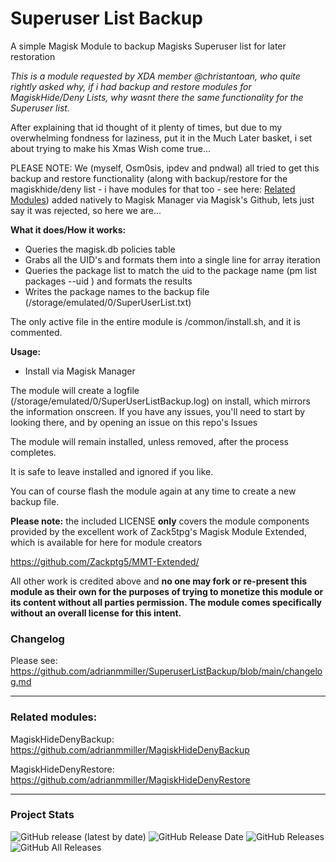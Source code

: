 # Superuser List Backup

A simple Magisk Module to backup Magisks Superuser list for later restoration

*This is a module requested by XDA member @christantoan, who quite rightly asked why, if i had backup and restore modules for MagiskHide/Deny Lists, why wasnt there the same functionality for the Superuser list.*

After explaining that id thought of it plenty of times, but due to my overwhelming fondness for laziness, put it in the Much Later basket, i set about trying to make his Xmas Wish come true...

PLEASE NOTE: We (myself, Osm0sis, ipdev and pndwal) all tried to get this backup and restore functionality (along with backup/restore for the magiskhide/deny list - i have modules for that too - see here: [Related Modules](#related-modules)) added natively to Magisk Manager via Magisk's Github, lets just say it was rejected, so here we are...

**What it does/How it works:**

- Queries the magisk.db policies table
- Grabs all the UID's and formats them into a single line for array iteration
- Queries the package list to match the uid to the package name (pm list packages --uid <uid>) and formats the results
- Writes the package names to the backup file (/storage/emulated/0/SuperUserList.txt)

The only active file in the entire module is /common/install.sh, and it is commented.

**Usage:**

- Install via Magisk Manager

The module will create a logfile (/storage/emulated/0/SuperUserListBackup.log) on install, which mirrors the information onscreen. If you have any issues, you'll need to start by looking there, and by opening an issue on this repo's Issues  
  
The module will remain installed, unless removed, after the process completes.

It is safe to leave installed and ignored if you like.

You can of course flash the module again at any time to create a new backup file.


**Please note:** the included LICENSE **only** covers the module components provided by the excellent work of Zack5tpg's 
Magisk Module Extended, which is available for here for module creators

https://github.com/Zackptg5/MMT-Extended/

All other work is credited above and **no one may fork or re-present this module as their own for the purposes of trying to 
monetize this module or its content without all parties permission. The module comes specifically without an overall license 
for this intent.**


### Changelog ###

Please see: https://github.com/adrianmmiller/SuperuserListBackup/blob/main/changelog.md

---

### **Related modules:**

MagiskHideDenyBackup: https://github.com/adrianmmiller/MagiskHideDenyBackup

MagiskHideDenyRestore: https://github.com/adrianmmiller/MagiskHideDenyRestore

---



### Project Stats ###

![GitHub release (latest by date)](https://img.shields.io/github/v/release/adrianmmiller/SuperuserListBackup?label=Release&style=plastic)
![GitHub Release Date](https://img.shields.io/github/release-date/adrianmmiller/SuperuserListBackup?label=Release%20Date&style=plastic)
![GitHub Releases](https://img.shields.io/github/downloads/adrianmmiller/SuperuserListBackup/latest/total?label=Downloads%20%28Latest%20Release%29&style=plastic)
![GitHub All Releases](https://img.shields.io/github/downloads/adrianmmiller/SuperuserListBackup/total?label=Total%20Downloads%20%28All%20Releases%29&style=plastic)
